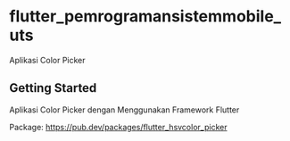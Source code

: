 # flutter_pemrogramansistemmobile_uts

Aplikasi Color Picker

## Getting Started

Aplikasi Color Picker dengan Menggunakan Framework Flutter

Package:
https://pub.dev/packages/flutter_hsvcolor_picker
